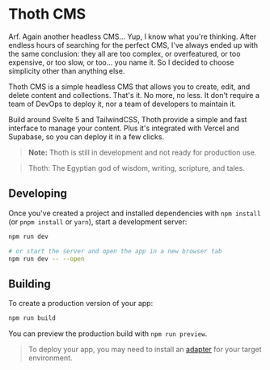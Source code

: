 # Thoth CMS

Arf. Again another headless CMS...
Yup, I know what you're thinking. After endless hours of searching for the perfect CMS, I've always ended up with the same conclusion: they all are too complex, or overfeatured, or too expensive, or too slow, or too... you name it. So I decided to choose simplicity other than anything else. 

Thoth CMS is a simple headless CMS that allows you to create, edit, and delete content and collections. That's it. No more, no less.
It don't require a team of DevOps to deploy it, nor a team of developers to maintain it. 

Build around Svelte 5 and TailwindCSS, Thoth provide a simple and fast interface to manage your content. Plus it's integrated with Vercel and Supabase, so you can deploy it in a few clicks.

> **Note:** Thoth is still in development and not ready for production use.

> Thoth: The Egyptian god of wisdom, writing, scripture, and tales.

## Developing

Once you've created a project and installed dependencies with `npm install` (or `pnpm install` or `yarn`), start a development server:

```bash
npm run dev

# or start the server and open the app in a new browser tab
npm run dev -- --open
```

## Building

To create a production version of your app:

```bash
npm run build
```

You can preview the production build with `npm run preview`.

> To deploy your app, you may need to install an [adapter](https://svelte.dev/docs/kit/adapters) for your target environment.
